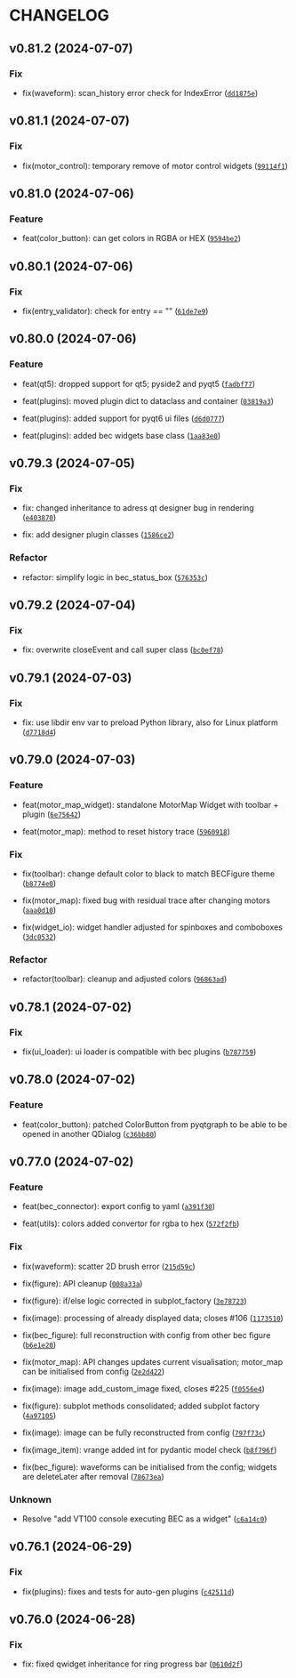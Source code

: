 # CHANGELOG

## v0.81.2 (2024-07-07)

### Fix

* fix(waveform): scan_history error check for IndexError ([`dd1875e`](https://gitlab.psi.ch/bec/bec_widgets/-/commit/dd1875ea5cc18bcef9aad743347a8accf144c08d))

## v0.81.1 (2024-07-07)

### Fix

* fix(motor_control): temporary remove of motor control widgets ([`99114f1`](https://gitlab.psi.ch/bec/bec_widgets/-/commit/99114f14f62202e1fd8bf145616fa8c69937ada4))

## v0.81.0 (2024-07-06)

### Feature

* feat(color_button): can get colors in RGBA or HEX ([`9594be2`](https://gitlab.psi.ch/bec/bec_widgets/-/commit/9594be260680d11c8550ff74ffb8d679e5a5b8f6))

## v0.80.1 (2024-07-06)

### Fix

* fix(entry_validator): check for entry == &#34;&#34; ([`61de7e9`](https://gitlab.psi.ch/bec/bec_widgets/-/commit/61de7e9e221c766b9fb3ec23246da6a11c96a986))

## v0.80.0 (2024-07-06)

### Feature

* feat(qt5): dropped support for qt5; pyside2 and pyqt5 ([`fadbf77`](https://gitlab.psi.ch/bec/bec_widgets/-/commit/fadbf77866903beff6580802bc203d53367fc7e7))

* feat(plugins): moved plugin dict to dataclass and container ([`03819a3`](https://gitlab.psi.ch/bec/bec_widgets/-/commit/03819a3d902b4a51f3e882d52aedd971b2a8e127))

* feat(plugins): added support for pyqt6 ui files ([`d6d0777`](https://gitlab.psi.ch/bec/bec_widgets/-/commit/d6d07771135335cb78dc648508ce573b8970261a))

* feat(plugins): added bec widgets base class ([`1aa83e0`](https://gitlab.psi.ch/bec/bec_widgets/-/commit/1aa83e0ef1ffe45b01677b0b4590535cb0ca1cff))

## v0.79.3 (2024-07-05)

### Fix

* fix: changed inheritance to adress qt designer bug in rendering ([`e403870`](https://gitlab.psi.ch/bec/bec_widgets/-/commit/e403870874bd5e45840a034d6f1b3dd576d9c846))

* fix: add designer plugin classes ([`1586ce2`](https://gitlab.psi.ch/bec/bec_widgets/-/commit/1586ce2d6cba2bb086b2ef596e724bb9e40ab4f2))

### Refactor

* refactor: simplify logic in bec_status_box ([`576353c`](https://gitlab.psi.ch/bec/bec_widgets/-/commit/576353cfe8c6fd64db561f0b6e2bc951300643d3))

## v0.79.2 (2024-07-04)

### Fix

* fix: overwrite closeEvent and call super class ([`bc0ef78`](https://gitlab.psi.ch/bec/bec_widgets/-/commit/bc0ef7893ef100b71b62101c459655509b534a56))

## v0.79.1 (2024-07-03)

### Fix

* fix: use libdir env var to preload Python library, also for Linux platform ([`d7718d4`](https://gitlab.psi.ch/bec/bec_widgets/-/commit/d7718d4dcb9728c050b6421388af4d484f3741f2))

## v0.79.0 (2024-07-03)

### Feature

* feat(motor_map_widget): standalone MotorMap Widget with toolbar + plugin ([`6e75642`](https://gitlab.psi.ch/bec/bec_widgets/-/commit/6e756420907d7093557e945bc92bc4cfc0138d07))

* feat(motor_map): method to reset history trace ([`5960918`](https://gitlab.psi.ch/bec/bec_widgets/-/commit/5960918137dd41cdeb94e50f8abc4f169cf45c11))

### Fix

* fix(toolbar): change default color to black to match BECFigure theme ([`b8774e0`](https://gitlab.psi.ch/bec/bec_widgets/-/commit/b8774e0b0bc43dcd00f94f42539a778e507ca27d))

* fix(motor_map): fixed bug with residual trace after changing motors ([`aaa0d10`](https://gitlab.psi.ch/bec/bec_widgets/-/commit/aaa0d1003d2e94b45bafe4f700852c2c05288aea))

* fix(widget_io): widget handler adjusted for spinboxes and comboboxes ([`3dc0532`](https://gitlab.psi.ch/bec/bec_widgets/-/commit/3dc0532df05b6ec0a2522107fa0b1e210ce7d91b))

### Refactor

* refactor(toolbar): cleanup and adjusted colors ([`96863ad`](https://gitlab.psi.ch/bec/bec_widgets/-/commit/96863adf53c15112645d20eb6200733617801c6d))

## v0.78.1 (2024-07-02)

### Fix

* fix(ui_loader): ui loader is compatible with bec plugins ([`b787759`](https://gitlab.psi.ch/bec/bec_widgets/-/commit/b787759f44486dc7af2c03811efb156041e4b6cb))

## v0.78.0 (2024-07-02)

### Feature

* feat(color_button): patched ColorButton from pyqtgraph to be able to be opened in another QDialog ([`c36bb80`](https://gitlab.psi.ch/bec/bec_widgets/-/commit/c36bb80d6a4939802a4a1c8e5452c7b94bac185e))

## v0.77.0 (2024-07-02)

### Feature

* feat(bec_connector): export config to yaml ([`a391f30`](https://gitlab.psi.ch/bec/bec_widgets/-/commit/a391f3018c50fee6a4a06884491b957df80c3cd3))

* feat(utils): colors added convertor for rgba to hex ([`572f2fb`](https://gitlab.psi.ch/bec/bec_widgets/-/commit/572f2fb8110d5cb0e80f3ca45ce57ef405572456))

### Fix

* fix(waveform): scatter 2D brush error ([`215d59c`](https://gitlab.psi.ch/bec/bec_widgets/-/commit/215d59c8bfe7fda9aff8cec8353bef9e1ce2eca1))

* fix(figure): API cleanup ([`008a33a`](https://gitlab.psi.ch/bec/bec_widgets/-/commit/008a33a9b192473cc58e90cd6d98c5bcb5f7b8c0))

* fix(figure): if/else logic corrected in subplot_factory ([`3e78723`](https://gitlab.psi.ch/bec/bec_widgets/-/commit/3e787234c7274b0698423d7bf9a4c54ec46bad5f))

* fix(image): processing of already displayed data; closes #106 ([`1173510`](https://gitlab.psi.ch/bec/bec_widgets/-/commit/1173510105d2d70d7e498c2ac1e122cea3a16597))

* fix(bec_figure): full reconstruction with config from other bec figure ([`b6e1e20`](https://gitlab.psi.ch/bec/bec_widgets/-/commit/b6e1e20b7c8549bb092e981062329e601411dda6))

* fix(motor_map): API changes updates current visualisation; motor_map can be initialised from config ([`2e2d422`](https://gitlab.psi.ch/bec/bec_widgets/-/commit/2e2d422910685a2527a3d961a468c787f771ca44))

* fix(image): image add_custom_image fixed, closes #225 ([`f0556e4`](https://gitlab.psi.ch/bec/bec_widgets/-/commit/f0556e44113ffee66cf735aa2dd758c62cb634f4))

* fix(figure): subplot methods consolidated; added subplot factory ([`4a97105`](https://gitlab.psi.ch/bec/bec_widgets/-/commit/4a97105e4bd2ce77d72dfe5f8307dd9ee65b21b0))

* fix(image): image can be fully reconstructed from config ([`797f73c`](https://gitlab.psi.ch/bec/bec_widgets/-/commit/797f73c39aa73e07d6311f3de4baea53f6c380e0))

* fix(image_item): vrange added int for pydantic model check ([`b8f796f`](https://gitlab.psi.ch/bec/bec_widgets/-/commit/b8f796fd3fcc15641e8fc6a3ca75c344ce90fc45))

* fix(bec_figure): waveforms can be initialised from the config; widgets are deleteLater after removal ([`78673ea`](https://gitlab.psi.ch/bec/bec_widgets/-/commit/78673ea11a47aad878128197ae6213925228ed59))

### Unknown

* Resolve &#34;add VT100 console executing BEC as a widget&#34; ([`c6a14c0`](https://gitlab.psi.ch/bec/bec_widgets/-/commit/c6a14c0768a90695567a83a7895247ed0c64f3ce))

## v0.76.1 (2024-06-29)

### Fix

* fix(plugins): fixes and tests for auto-gen plugins ([`c42511d`](https://gitlab.psi.ch/bec/bec_widgets/-/commit/c42511dd44cc13577e108a6cef3166376e594f54))

## v0.76.0 (2024-06-28)

### Fix

* fix: fixed qwidget inheritance for ring progress bar ([`0610d2f`](https://gitlab.psi.ch/bec/bec_widgets/-/commit/0610d2f9f027f8659e7149f2dfbb316ff30e337d))
